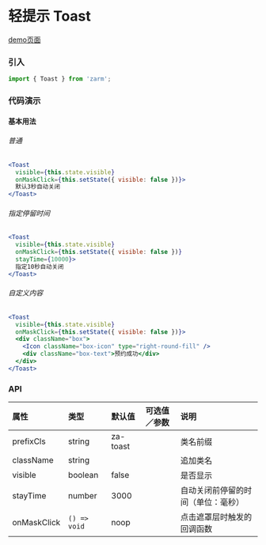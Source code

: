 # 轻提示 Toast

[demo页面](https://zhongantecheng.github.io/zarm/#/toast)

### 引入

```js
import { Toast } from 'zarm';
```

### 代码演示

#### 基本用法

###### 普通
```jsx
<Toast
  visible={this.state.visible}
  onMaskClick={this.setState({ visible: false })}>
  默认3秒自动关闭
</Toast>
```

###### 指定停留时间
```jsx
<Toast
  visible={this.state.visible}
  onMaskClick={this.setState({ visible: false })}
  stayTime={10000}>
  指定10秒自动关闭
</Toast>
```

###### 自定义内容
```jsx
<Toast
  visible={this.state.visible}
  onMaskClick={this.setState({ visible: false })}>
  <div className="box">
    <Icon className="box-icon" type="right-round-fill" />
    <div className="box-text">预约成功</div>
  </div>
</Toast>
```

### API

| 属性 | 类型 | 默认值 | 可选值／参数 | 说明 |
| :--- | :--- | :--- | :--- | :--- |
| prefixCls | string | za-toast | | 类名前缀 |
| className | string | | | 追加类名 |
| visible | boolean | false | | 是否显示 |
| stayTime | number | 3000 | | 自动关闭前停留的时间（单位：毫秒） |
| onMaskClick | <code>() => void</code> | noop | | 点击遮罩层时触发的回调函数 |




